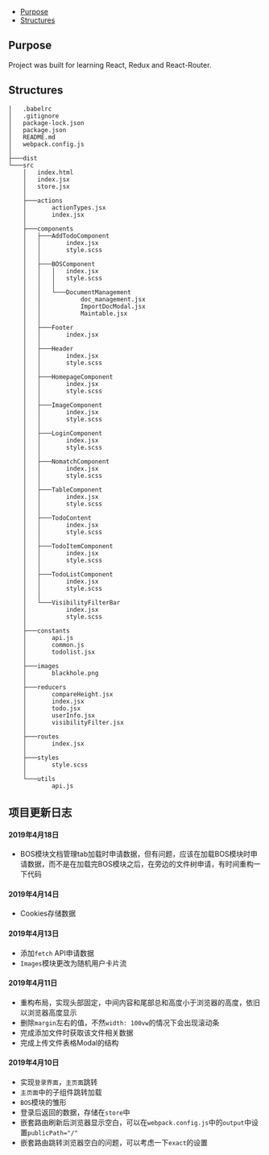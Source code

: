 - [Purpose](#Purpose)
- [Structures](#Structures)

## Purpose
Project was built for learning React, Redux and React-Router.

## Structures
```
│   .babelrc
│   .gitignore
│   package-lock.json
│   package.json
│   README.md
│   webpack.config.js
│
├───dist
└───src
    │   index.html
    │   index.jsx
    │   store.jsx
    │
    ├───actions
    │       actionTypes.jsx
    │       index.jsx
    │
    ├───components
    │   ├───AddTodoComponent
    │   │       index.jsx
    │   │       style.scss
    │   │
    │   ├───BOSComponent
    │   │   │   index.jsx
    │   │   │   style.scss
    │   │   │
    │   │   └───DocumentManagement
    │   │           doc_management.jsx
    │   │           ImportDocModal.jsx
    │   │           Maintable.jsx
    │   │
    │   ├───Footer
    │   │       index.jsx
    │   │
    │   ├───Header
    │   │       index.jsx
    │   │       style.scss
    │   │
    │   ├───HomepageComponent
    │   │       index.jsx
    │   │       style.scss
    │   │
    │   ├───ImageComponent
    │   │       index.jsx
    │   │       style.scss
    │   │
    │   ├───LoginComponent
    │   │       index.jsx
    │   │       style.scss
    │   │
    │   ├───NomatchComponent
    │   │       index.jsx
    │   │       style.scss
    │   │
    │   ├───TableComponent
    │   │       index.jsx
    │   │       style.scss
    │   │
    │   ├───TodoContent
    │   │       index.jsx
    │   │       style.scss
    │   │
    │   ├───TodoItemComponent
    │   │       index.jsx
    │   │       style.scss
    │   │
    │   ├───TodoListComponent
    │   │       index.jsx
    │   │       style.scss
    │   │
    │   └───VisibilityFilterBar
    │           index.jsx
    │           style.scss
    │
    ├───constants
    │       api.js
    │       common.js
    │       todolist.jsx
    │
    ├───images
    │       blackhole.png
    │
    ├───reducers
    │       compareHeight.jsx
    │       index.jsx
    │       todo.jsx
    │       userInfo.jsx
    │       visibilityFilter.jsx
    │
    ├───routes
    │       index.jsx
    │
    ├───styles
    │       style.scss
    │
    └───utils
            api.js
```

## 项目更新日志

#### 2019年4月18日
- BOS模块文档管理tab加载时申请数据，但有问题，应该在加载BOS模块时申请数据，而不是在加载完BOS模块之后，在旁边的文件树申请，有时间重构一下代码

#### 2019年4月14日
- Cookies存储数据

#### 2019年4月13日
- 添加`fetch` API申请数据
- `Images`模块更改为随机用户卡片流

#### 2019年4月11日
- 重构布局，实现头部固定，中间内容和尾部总和高度小于浏览器的高度，依旧以浏览器高度显示
- 删除`margin`左右的值，不然`width: 100vw`的情况下会出现滚动条
- 完成添加文件时获取该文件相关数据
- 完成上传文件表格Modal的结构

#### 2019年4月10日
- 实现`登录界面`，`主页面`跳转
- `主页面`中的子组件跳转加载
- `BOS`模块的雏形
- 登录后返回的数据，存储在`store`中
- 嵌套路由刷新后浏览器显示空白，可以在`webpack.config.js`中的`output`中设置`publicPath="/"`
- 嵌套路由跳转浏览器空白的问题，可以考虑一下`exact`的设置
